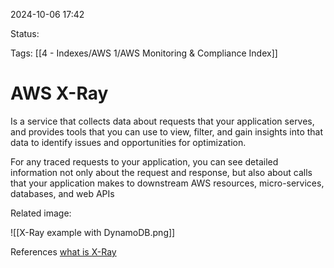 2024-10-06 17:42

Status:

Tags:
[[4 - Indexes/AWS 1/AWS Monitoring & Compliance Index]]
# AWS X-Ray

Is a service that collects data about requests that your application serves, and provides tools that you can use to view, filter, and gain insights into that data to identify issues and opportunities for optimization.

For any traced requests to your application, you can see detailed information not only about the request and response, but also about calls that your application makes to downstream AWS resources, micro-services, databases, and web APIs

Related image:

![[X-Ray example with DynamoDB.png]]


References 
[what is X-Ray](https://docs.aws.amazon.com/xray/latest/devguide/aws-xray.html)